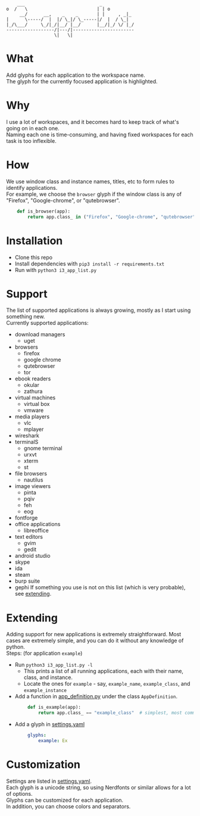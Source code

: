 ```
    ___                            _
o  /   \                          | | o
     __/      __,    _    _       | |     , _|_
|      \-----/  |  |/ \_|/ \_-----|/  |  / \_|
|_/\___/     \_/|_/|__/ |__/      |__/|_/ \/ |_/
------------------/|---/|-----------------------
                  \|   \|
```

# What
Add glyphs for each application to the workspace name.  
The glyph for the currently focused application is highlighted.  

# Why
I use a lot of workspaces, and it becomes hard to keep track of what's going on in each one.  
Naming each one is time-consuming, and having fixed workspaces for each task is too inflexible.  

# How
We use window class and instance names, titles, etc to form rules to identify applications.  
For example, we choose the `browser` glyph if the window class is any of "Firefox", "Google-chrome", or "qutebrowser".
```python
    def is_browser(app):
        return app.class_ in ("Firefox", "Google-chrome", "qutebrowser")
```

# Installation
* Clone this repo
* Install dependencies with `pip3 install -r requirements.txt`
* Run with `python3 i3_app_list.py`

# Support
The list of supported applications is always growing, mostly as I start using something new.  
Currently supported applications:
* download managers
    * uget
* browsers
    * firefox
    * google chrome
    * qutebrowser
    * tor
* ebook readers
    * okular
    * zathura
* virtual machines
    * virtual box
    * vmware
* media players
    * vlc
    * mplayer
* wireshark
* terminalS
    * gnome terminal
    * urxvt
    * xterm
    * st
* file browsers
    * nautilus
* image viewers
    * pinta
    * pqiv
    * feh
    * eog
* fontforge
* office applications
    * libreoffice
* text editors
    * gvim
    * gedit
* android studio
* skype
* ida
* steam
* burp suite
* gephi
If something you use is not on this list (which is very probable), see [extending](#extending).

# Extending
Adding support for new applications is extremely straightforward. 
Most cases are extremely simple, and you can do it without any knowledge of python.  
Steps: (for application `example`)
* Run `python3 i3_app_list.py -l`
    * This prints a list of all running applications, each with their name, class, and instance.
    * Locate the ones for `example` - say, `example_name`, `example_class`, and `example_instance`
* Add a function in [app_definition.py](app_definition.py) under the class `AppDefinition`.
```python
        def is_example(app):
            return app.class_ == "example_class"  # simplest, most common case
```
* Add a glyph in [settings.yaml](settings.yaml)
```yaml
        glyphs:
            example: Ex
```

# Customization
Settings are listed in [settings.yaml](settings.yaml).  
Each glyph is a unicode string, so using Nerdfonts or similar allows for a lot of options.  
Glyphs can be customized for each application.  
In addition, you can choose colors and separators.  
